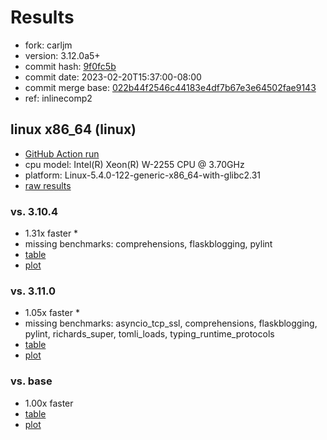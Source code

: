 # Results

- fork: carljm
- version: 3.12.0a5+
- commit hash: [9f0fc5b](https://github.com/carljm/cpython/commit/9f0fc5b)
- commit date: 2023-02-20T15:37:00-08:00
- commit merge base: [022b44f2546c44183e4df7b67e3e64502fae9143](https://github.com/carljm/cpython/commit/022b44f2546c44183e4df7b67e3e64502fae9143)
- ref: inlinecomp2

## linux x86_64 (linux)

- [GitHub Action run](https://github.com/faster-cpython/benchmarking/actions/runs/4252076033)
- cpu model: Intel(R) Xeon(R) W-2255 CPU @ 3.70GHz
- platform: Linux-5.4.0-122-generic-x86_64-with-glibc2.31
- [raw results](bm-20230220-linux-x86_64-carljm-inlinecomp2-3.12.0a5%2B-9f0fc5b.json)

### vs. 3.10.4

- 1.31x faster \*
- missing benchmarks: comprehensions, flaskblogging, pylint
- [table](bm-20230220-linux-x86_64-carljm-inlinecomp2-3.12.0a5%2B-9f0fc5b-vs-3.10.4.md)
- [plot](bm-20230220-linux-x86_64-carljm-inlinecomp2-3.12.0a5%2B-9f0fc5b-vs-3.10.4.png)

### vs. 3.11.0

- 1.05x faster \*
- missing benchmarks: asyncio_tcp_ssl, comprehensions, flaskblogging, pylint, richards_super, tomli_loads, typing_runtime_protocols
- [table](bm-20230220-linux-x86_64-carljm-inlinecomp2-3.12.0a5%2B-9f0fc5b-vs-3.11.0.md)
- [plot](bm-20230220-linux-x86_64-carljm-inlinecomp2-3.12.0a5%2B-9f0fc5b-vs-3.11.0.png)

### vs. base

- 1.00x faster
- [table](bm-20230220-linux-x86_64-carljm-inlinecomp2-3.12.0a5%2B-9f0fc5b-vs-base.md)
- [plot](bm-20230220-linux-x86_64-carljm-inlinecomp2-3.12.0a5%2B-9f0fc5b-vs-base.png)

